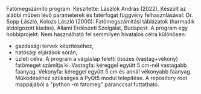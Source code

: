Fatömegszámító program. Készítette: Lászlók András (2022). Készült az alábbi műben lévő paraméterek és fatérfogat függvény felhasznlásával: Dr. Sopp László, Kolozs László (2000): Fatömegszámítási táblázatok (harmadik átdolgozott kiadás). Állami Erdészeti Szolgálat, Budapest. A program egy hobbiprojekt. Nem használható fel semmilyen hivatalos célra különösen:

- gazdasági tervek készítéséhez,
- hatósági eljárások során,
- üzleti célra.
A program a vágáslap feletti összes (vastag+vékony) fatömeget számítja ki. Vastagfa: kéreggel együtt 5 cm-nél vastagabb faanyag. Vékonyfa: kéreggel együtt 5 cm és annál vékonyabb faanyag. Működéséhez szükséges a PyQt5 modul telepítése. A repository root mappájából a "python -m fatomeg" paranccsal futtatható.
